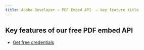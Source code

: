 ```yaml
---
title: Adobe Developer — PDF Embed API  — key feature title
---
```



<SummaryBlock slots="heading, buttons"  background="rgb(31, 42, 73)" buttonPositionRight />

## Key features of our free PDF embed API 

<!-- - [Get free credentials](/src/pages/gettingstarted.md) -->
- [Get free credentials](https://dc.stage.acrobat.com/dc-integration-creation-app-cdn/index.html?api=pdf-embed-api)